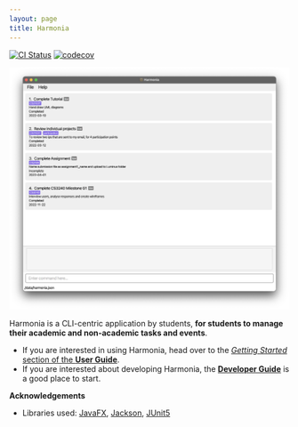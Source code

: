 ```yaml
---
layout: page
title: Harmonia
---
```


[![CI Status](https://github.com/AY2122S2-CS2103T-T09-1/tp/workflows/Java%20CI/badge.svg)](https://github.com/AY2122S2-CS2103T-T09-1/tp/actions)
[![codecov](https://codecov.io/gh/AY2122S2-CS2103T-T09-1/tp/branch/master/graph/badge.svg?token=F2HBLHWFOZ)](https://codecov.io/gh/AY2122S2-CS2103T-T09-1/tp)

![Ui](images/Ui.png)

Harmonia is a CLI-centric application by students, **for students to manage their academic and non-academic tasks and events**.

* If you are interested in using Harmonia, head over to the [_Getting Started_ section of the **User Guide**](UserGuide.html#2-getting-started).
* If you are interested about developing Harmonia, the [**Developer Guide**](DeveloperGuide.html) is a good place to start.


**Acknowledgements**

* Libraries used: [JavaFX](https://openjfx.io/), [Jackson](https://github.com/FasterXML/jackson), [JUnit5](https://github.com/junit-team/junit5)
